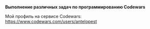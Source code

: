 **Выполнение различных задач по программированию Codewars**

Мой профиль на сервисе Codewars:
https://www.codewars.com/users/antelopest
